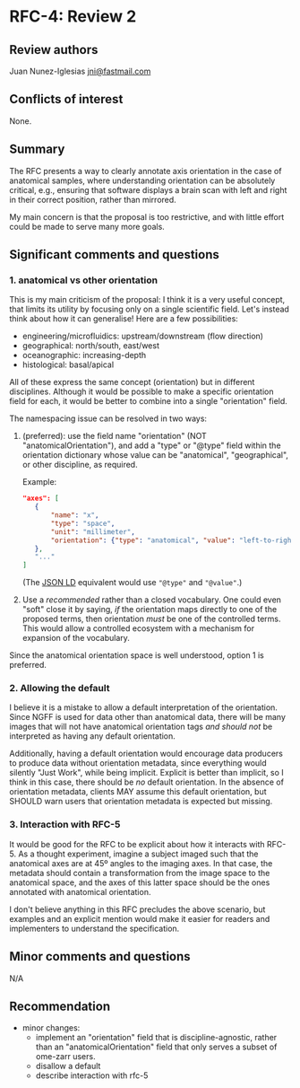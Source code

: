 # RFC-4: Review 2

## Review authors

Juan Nunez-Iglesias <jni@fastmail.com>

## Conflicts of interest

None.

## Summary

The RFC presents a way to clearly annotate axis orientation in the case of
anatomical samples, where understanding orientation can be absolutely critical,
e.g., ensuring that software displays a brain scan with left and right in their
correct position, rather than mirrored.

My main concern is that the proposal is too restrictive, and with little effort
could be made to serve many more goals.

## Significant comments and questions

### 1. anatomical vs other orientation

This is my main criticism of the proposal: I think it is a very useful concept,
that limits its utility by focusing only on a single scientific field. Let's
instead think about how it can generalise! Here are a few possibilities:

- engineering/microfluidics: upstream/downstream (flow direction)
- geographical: north/south, east/west
- oceanographic: increasing-depth
- histological: basal/apical

All of these express the same concept (orientation) but in different
disciplines. Although it would be possible to make a specific orientation field
for each, it would be better to combine into a single "orientation" field.

The namespacing issue can be resolved in two ways:

1. (preferred): use the field name "orientation" (NOT "anatomicalOrientation"),
   and add a "type" or "@type" field within the orientation dictionary whose
   value can be "anatomical", "geographical", or other discipline, as required.

   Example:

   ```json
   "axes": [
      {
          "name": "x",
          "type": "space",
          "unit": "millimeter",
          "orientation": {"type": "anatomical", "value": "left-to-right"}
      },
      "..."
   ]
   ```

   (The [JSON LD](https://www.w3.org/TR/json-ld/#typed-values) equivalent would
   use `"@type"` and `"@value"`.)
2. Use a *recommended* rather than a closed vocabulary. One could even "soft"
   close it by saying, *if* the orientation maps directly to one of the
   proposed terms, then orientation *must* be one of the controlled terms. This
   would allow a controlled ecosystem with a mechanism for expansion of the
   vocabulary.

Since the anatomical orientation space is well understood, option 1 is
preferred.

### 2. Allowing the default

I believe it is a mistake to allow a default interpretation of the orientation.
Since NGFF is used for data other than anatomical data, there will be many
images that will not have anatomical orientation tags *and should not* be
interpreted as having any default orientation.

Additionally, having a default orientation would encourage data producers to
produce data without orientation metadata, since everything would silently
"Just Work", while being implicit. Explicit is better than implicit, so I think
in this case, there should be *no* default orientation. In the absence of
orientation metadata, clients MAY assume this default orientation, but SHOULD
warn users that orientation metadata is expected but missing.

### 3. Interaction with RFC-5

It would be good for the RFC to be explicit about how it interacts with RFC-5.
As a thought experiment, imagine a subject imaged such that the anatomical axes
are at 45º angles to the imaging axes. In that case, the metadata should
contain a transformation from the image space to the anatomical space, and the
axes of this latter space should be the ones annotated with anatomical
orientation.

I don't believe anything in this RFC precludes the above scenario, but examples
and an explicit mention would make it easier for readers and implementers to
understand the specification.

## Minor comments and questions

N/A

## Recommendation

- minor changes:
  - implement an "orientation" field that is discipline-agnostic, rather than
    an "anatomicalOrientation" field that only serves a subset of ome-zarr
    users.
  - disallow a default
  - describe interaction with rfc-5


